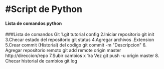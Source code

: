 #Script de Python
=================
#### Lista de comandos python

###Lista de comandos Git
1.git tutorial config
2.Iniciar repositorio git init
3.Checar estado del repositorio git status
4.Agregar archivos .Extension
5.Crear commit (Historial) del codigo git commit -m "Descripcion"
6. Agregar repositorio remoto git add remote origin master http://direccion/repo
7.Subir cambios x 1ra Vez git push -u origin master
8. Checar historial de cambios  git log